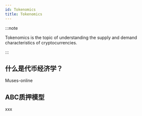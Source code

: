 ```yaml
---
id: Tokenomics
title: Tokenomics
---
```


:::note

Tokenomics is the topic of understanding the supply and demand characteristics of cryptocurrencies.

:::

## 什么是代币经济学？
Muses-online
## ABC质押模型

xxx




